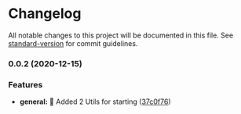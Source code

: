 # Changelog

All notable changes to this project will be documented in this file. See [standard-version](https://github.com/conventional-changelog/standard-version) for commit guidelines.

### 0.0.2 (2020-12-15)


### Features

* **general:** :tada: Added 2 Utils for starting ([37c0f76](https://github.com/Sparklytical/JS-Utils/commit/37c0f7678dcb7bb927730d7f564178ed81fb64e1))
